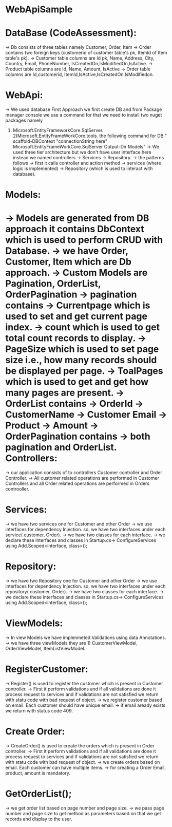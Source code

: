 # WebApiSample


DataBase (CodeAssessment):
===========
-> Db consists of three tables namely Customer, Order, Item
-> Order contains two foreign keys (customerid of customer table's pk, ItemId of Item table's pk).
-> Customer table columns are Id pk, Name, Address, City, Country, Email, PhoneNumber, IsCreatedOn,IsModifiedOn,IsActive.
-> Product table columns are Id, Name, Amount, IsActive
-> Order table columns are Id,customerid, ItemId,IsActive,IsCreatedOn,IsModifiedon.



WebApi:
=======

-> We used database First Approach we first create DB and from Package manager console we use a command for that we need to install two nuget packages namely
   1) Microsoft.EntityFrameworkCore.SqlServer.
   2)Microsoft.EntityFrameWorkCore.tools.
   the following command for DB
     " scaffold-DBContext "connectionString here" Microsoft.EntityFrameWorkCore.SqlServer Output-Dir Models"
-> We used three tier architecture but we don't have user interface here instead we named controllers -> Services -> Repository.
-> the patterns follows -> first it calls controller and action method -> services (where logic is implemented) -> Repository (which is used to interact with database).

Models:
======
-> Models are generated from DB approach it contains DbContext which is used to perform CRUD with Database.
-> we have Order, Customer, Item which are Db approach.
-> Custom Models are Pagination, OrderList, OrderPagination
-> pagination contains 
    -> Currentpage which is used to set and get current page index.
    -> count which is used to get total count records to display.
    -> PageSize which is used to set page size i.e., how many records should be displayed per page.
    -> ToalPages which is used to get and get how many pages are present.
-> OrderList contains
    -> OrderId
    -> CustomerName
    -> Customer Email
    -> Product 
    -> Amount
-> OrderPagination contains
   -> both pagination and OrderList.
Controllers:
============
-> our application consists of to controllers Customer controller and Order Controller.
-> All customer related operations are performed in Customer Controllers and all Order related operations are performed in Orders controoller.

Services:
=========
-> we have two services one for Customer and other Order
-> we use interfaces for dependency Injection. so, we have two interfaces under each service( customer, Order).
-> we have two classes for each interface.
-> we declare these interfaces and classes in Startup.cs-> ConfigureServices using Add.Scoped<interface, class>();

Repository:
=========
-> we have two Repository one for Customer and other Order
-> we use interfaces for dependency Injection. so, we have two interfaces under each repository( customer, Order).
-> we have two classes for each interface.
-> we declare these interfaces and classes in Startup.cs-> ConfigureServices using Add.Scoped<interface, class>();

ViewModels:
===========
-> In view Models we have implenmeted Validations using data Annotations.
-> we have three viewModels they are 1) CustomerViewModel, OrderViewModel, ItemListViewModel.


RegisterCustomer:
=================

-> Register() is used to register the customer which is present in Customer controller.
-> First it perform validations and if all validations are done it process request to services and if validations are not satisfied we return with statu code with bad request of object.
-> we register customer based on email. Each customer should have unique email.
-> if email aready exists we return with status code 409.


Create Order:
==============
-> CreateOrder() is used to create the orders which is present in Order controller.
-> First it perform validations and if all validations are done it process request to services and if validations are not satisfied we return with statu code with bad request of object.
-> we create orders based on email. Each customer can have multiple items.
-> for creating a Order Email, product, amount is mandatory.


GetOrderList();
===============

-> we get order list based on page number and page size.
-> we pass page number and page size to get method as parameters  based on that we get records and display to the user.
